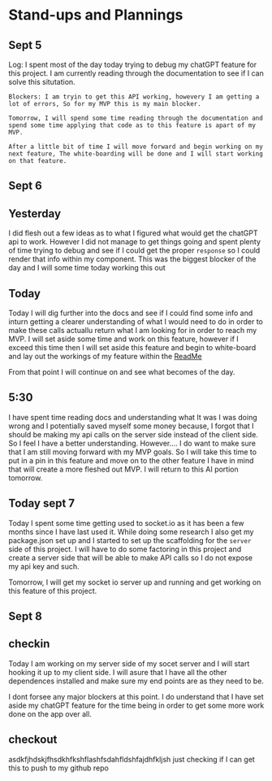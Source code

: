 # Stand-ups and Plannings

## Sept 5

   Log: I spent most of the day today trying to debug my chatGPT feature for this project. I am currently reading through the documentation to see if I can solve this situtation.

    Blockers: I am tryin to get this API working, howevery I am getting a lot of errors, So for my MVP this is my main blocker. 

    Tomorrow, I will spend some time reading through the documentation and spend some time applying that code as to this feature is apart of my MVP.

    After a little bit of time I will move forward and begin working on my next feature, The white-boarding will be done and I will start working on that feature. 

## Sept 6

## Yesterday

I did flesh out a few ideas as to what I figured what would get the chatGPT api to work. However I did not manage to get things going and spent plenty of time trying to debug and see if I could get the proper `response` so I could render that info within my component. This was the biggest blocker of the day and I will some time today working this out

## Today

Today I will dig further into the docs and see if I could find some info and inturn getting a clearer understanding of what I would need to do in order to make these calls actuallu return what I am looking for in order to reach my MVP. I will set aside some time and work on this feature, however if I exceed this time then I will set aside this feature and begin to white-board and lay out the workings of my feature within the [ReadMe](/README.md)

From that point I will continue on and see what becomes of the day.

## 5:30

I have spent time reading docs and understanding what It was I was doing wrong and I potentially saved myself some money because, I forgot that I should be making my api calls on the server side instead of the client side. So I feel I have a better understanding. However.... I do want to make sure that I am still moving forward with my MVP goals. So I will take this time to put in a pin in this feature and move on to the other feature I have in mind that will create a more fleshed out MVP. I will return to this AI portion tomorrow.

## Today sept 7

Today I spent some time getting used to socket.io as it has been a few months since I have last used it. While doing some research I also get my package.json set up and I started to set up the scaffolding for the `server` side of this project. I will have to do some factoring in this project and create a server side that will be able to make API calls so I do not expose my api key and such.

Tomorrow, I will get my socket io server up and running and get working on this feature of this project.

## Sept 8

## checkin

Today I am working on my server side of my socet server and I will start hooking it up to my client side. I will asure that I have all the other dependences installed and make sure my end points are as they need to be.

I dont forsee any major blockers at this point. I do understand that I have set aside my chatGPT feature for the time being in order to get some more work done on the app over all.

## checkout

asdkfjhdskjfhsdkhfkshflashfsdahfldshfajdhfkljsh just checking if I can get this to push to my github repo